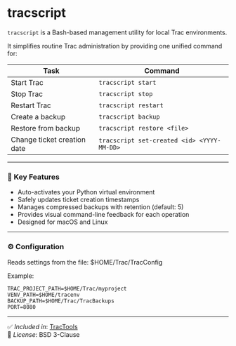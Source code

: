 # tracscript

`tracscript` is a Bash-based management utility for local Trac environments.

It simplifies routine Trac administration by providing one unified command for:

| Task | Command |
|------|----------|
| Start Trac | `tracscript start` |
| Stop Trac | `tracscript stop` |
| Restart Trac | `tracscript restart` |
| Create a backup | `tracscript backup` |
| Restore from backup | `tracscript restore <file>` |
| Change ticket creation date | `tracscript set-created <id> <YYYY-MM-DD>` |

---

### 🧠 Key Features
- Auto-activates your Python virtual environment  
- Safely updates ticket creation timestamps  
- Manages compressed backups with retention (default: 5)  
- Provides visual command-line feedback for each operation  
- Designed for macOS and Linux  

---

### ⚙️ Configuration
Reads settings from the file:
$HOME/Trac/TracConfig


Example:


~~~
TRAC_PROJECT_PATH=$HOME/Trac/myproject
VENV_PATH=$HOME/tracenv
BACKUP_PATH=$HOME/Trac/TracBackups
PORT=8080
~~~

---

✅ *Included in*: [TracTools](https://github.com/billsdesk/TracTools)  
📄 *License*: BSD 3-Clause
